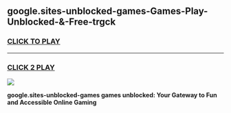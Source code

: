 
## google.sites-unblocked-games-Games-Play-Unblocked-&-Free-trgck
<h3>
<a href="https://premium76.site?title=google.sites-unblocked-games&ref=24A">CLICK TO PLAY</a></h3>
<hr>

<h3>
<a href="https://premium76.site?title=google.sites-unblocked-games&ref=24A">CLICK 2 PLAY</a>
  
</h3>

<a href="https://premium76.site?title=google.sites-unblocked-games&ref=24A"><img src="https://clearcache.store/games.png"></a>


**google.sites-unblocked-games games unblocked: Your Gateway to Fun and Accessible Online Gaming**
